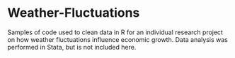 # Weather-Fluctuations
Samples of code used to clean data in R for an individual research project on how weather fluctuations influence economic growth. Data analysis was performed in Stata, but is not included here. 
